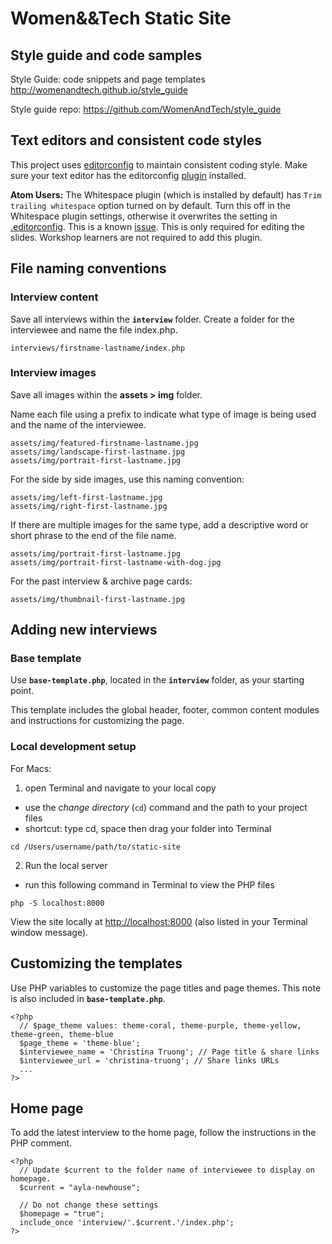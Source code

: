 # Women&&Tech Static Site

## Style guide and code samples

Style Guide: code snippets and page templates
<http://womenandtech.github.io/style_guide>

Style guide repo:
<https://github.com/WomenAndTech/style_guide>

## Text editors and consistent code styles
This project uses [editorconfig](http://editorconfig.org/) to maintain consistent coding style. Make sure your text editor has the editorconfig [plugin](http://editorconfig.org/#download) installed.

**Atom Users:** The Whitespace plugin (which is installed by default) has `Trim trailing whitespace` option turned on by default. Turn this off in the Whitespace plugin settings, otherwise it overwrites the setting in [.editorconfig](.editorconfig). This is a known [issue](https://github.com/sindresorhus/atom-editorconfig/issues/3). This is only required for editing the slides. Workshop learners are not required to add this plugin.

## File naming conventions

### Interview content
Save all interviews within the **`interview`** folder.
Create a folder for the interviewee and name the file index.php.

```
interviews/firstname-lastname/index.php
```

### Interview images
Save all images within the **assets > img** folder.

Name each file using a prefix to indicate what type of image is being used and the name of the interviewee.

```
assets/img/featured-firstname-lastname.jpg
assets/img/landscape-first-lastname.jpg
assets/img/portrait-first-lastname.jpg
```

For the side by side images, use this naming convention:

```
assets/img/left-first-lastname.jpg
assets/img/right-first-lastname.jpg
```

If there are multiple images for the same type, add a descriptive word or short phrase to the end of the file name.

```
assets/img/portrait-first-lastname.jpg
assets/img/portrait-first-lastname-with-dog.jpg
```

For the past interview & archive page cards:
```
assets/img/thumbnail-first-lastname.jpg
```

## Adding new interviews

### Base template

Use **`base-template.php`**, located in the **`interview`** folder, as your starting point.

This template includes the global header, footer, common content modules and instructions for customizing the page.

### Local development setup
For Macs:

1. open Terminal and navigate to your local copy
* use the *change directory* (`cd`) command and the path to your project files
* shortcut: type cd, space then drag your folder into Terminal

```
cd /Users/username/path/to/static-site
```

2. Run the local server
* run this following command in Terminal to view the PHP files

```
php -S localhost:8000
```

View the site locally at <http://localhost:8000> (also listed in your Terminal window message).

## Customizing the templates
Use PHP variables to customize the page titles and page themes. This note is also included in **`base-template.php`**.

```
<?php
  // $page_theme values: theme-coral, theme-purple, theme-yellow, theme-green, theme-blue
  $page_theme = 'theme-blue';
  $interviewee_name = 'Christina Truong'; // Page title & share links
  $interviewee_url = 'christina-truong'; // Share links URLs
  ...
?>
```

## Home page
To add the latest interview to the home page, follow the instructions in the PHP comment.

```
<?php
  // Update $current to the folder name of interviewee to display on homepage.
  $current = "ayla-newhouse";

  // Do not change these settings
  $homepage = "true";
  include_once 'interview/'.$current.'/index.php';
?>
```


